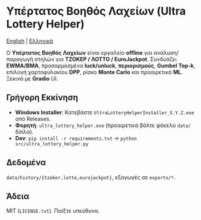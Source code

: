 # Υπέρτατος Βοηθός Λαχείων (Ultra Lottery Helper)
[English](README.md) | [Ελληνικά](README.el.md)

Ο **Υπέρτατος Βοηθός Λαχείων** είναι εργαλείο **offline** για ανάλυση/παραγωγή στηλών για **ΤΖΟΚΕΡ / ΛΟΤΤΟ / EuroJackpot**.
Συνδυάζει **EWMA/BMA**, προσαρμοσμένα **luck/unluck**, **περιορισμούς**, **Gumbel Top‑k**, επιλογή χαρτοφυλακίου **DPP**, ρίσκο **Monte Carlo** και προαιρετικά **ML**. Ξεκινά με **Gradio** UI.

## Γρήγορη Εκκίνηση
- **Windows Installer**: Κατεβάστε `UltraLotteryHelperInstaller_X.Y.Z.exe` από Releases.
- **Φορητή**: `ultra_lottery_helper.exe` (προαιρετικά βάλτε φάκελο `data/` δίπλα).
- **Dev**: `pip install -r requirements.txt` → `python src/ultra_lottery_helper.py`

## Δεδομένα
`data/history/{tzoker,lotto,eurojackpot}`, εξαγωγές σε `exports/*`.

## Άδεια
MIT (`LICENSE.txt`). Παίξτε υπεύθυνα.

